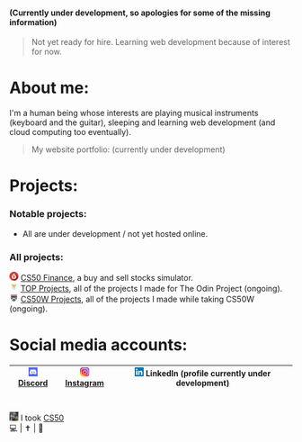 #### (Currently under development, so apologies for some of the missing information)  
> Not yet ready for hire. Learning web development because of interest for now.  

# About me:
  
I'm a human being whose interests are playing musical instruments (keyboard and the guitar), sleeping and learning web development (and cloud computing too eventually).  
> My website portfolio: (currently under development)
  
# Projects:
  
### Notable projects:
* All are under development / not yet hosted online.  

### All projects:
![finance logo](https://github.com/AncientSoup/AncientSoup/blob/main/finance.png) [CS50 Finance](https://github.com/AncientSoup/cs50_finance), a buy and sell stocks simulator.  
![odinProject logo](https://github.com/AncientSoup/AncientSoup/blob/main/odin_project.png) [TOP Projects](https://github.com/stars/AncientSoup/lists/top-projects), all of the projects I made for The Odin Project (ongoing).  
![harvardES logo](https://github.com/AncientSoup/AncientSoup/blob/main/cs50w.png) [CS50W Projects](https://github.com/stars/AncientSoup/lists/cs50w-projects), all of the projects I made while taking CS50W (ongoing).  
  
# Social media accounts:
| ![discord logo](https://github.com/AncientSoup/AncientSoup/blob/main/discord.png) [Discord](https://discord.com/users/704914462238310450) | ![instagram logo](https://github.com/AncientSoup/AncientSoup/blob/main/insta.png) [Instagram](https://www.instagram.com/adobong_sunog) | ![linkedin logo](https://github.com/AncientSoup/AncientSoup/blob/main/linkedin.png) LinkedIn (profile currently under development) |
| ---                                                                                                                                       | ---                                                                                                                                    | ---                                                                                                                                |

#  
![cs50 logo](https://github.com/AncientSoup/AncientSoup/blob/main/favicon-16x16.png) I took [CS50](https://cs50.harvard.edu/)  
💻 | ✝ | 🎸
<!---
AncientSoup/AncientSoup is a ✨ special ✨ repository because its `README.md` (this file) appears on your GitHub profile.
You can click the Preview link to take a look at your changes.
--->
